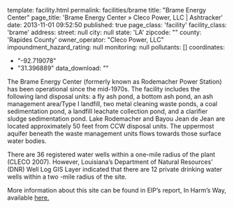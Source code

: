 template: facility.html
permalink: facilities/brame
title: "Brame Energy Center"
page_title: 'Brame Energy Center &raquo; Cleco Power, LLC | Ashtracker'
date: 2013-11-01 09:52:50
published: true
page_class: 'facility'
facility_class: 'brame'
address: 
  street: null
  city: null
  state: 'LA'
  zipcode: ""
  county: 'Rapides County'
owner_operator: "Cleco Power, LLC"
impoundment_hazard_rating: null
monitoring: null
pollutants: []
coordinates: 
  - "-92.719078"
  - "31.396889"
data_download: ""

The Brame Energy Center (formerly known as Rodemacher Power Station) has been operational since the mid-1970s. The facility includes the following land disposal units: a fly ash pond, a bottom ash pond, an ash management area/Type I landfill, two metal cleaning waste ponds, a coal sedimentation pond, a landfill leachate collection pond, and a clarifier sludge sedimentation pond.  Lake Rodemacher and Bayou Jean de Jean are located approximately 50 feet from CCW disposal units.  The uppermost aquifer beneath the waste management units flows towards those surface water bodies.

There are 36 registered water wells within a one-mile radius of the plant (CLECO 2007).  However, Louisiana’s Department of Natural Resources’ (DNR) Well Log GIS Layer indicated that there are 12 private drinking water wells within a two -mile radius of the site. 

More information about this site can be found in EIP’s report, In Harm’s Way, available <a href="http://www.environmentalintegrity.org/news_reports/documents/inharmsway_final3.pdf" target="_blank">here.</a>

